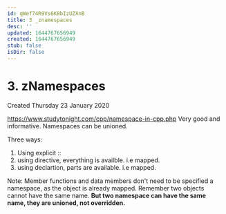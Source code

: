 ```yaml
---
id: qWef74R9Vs6K8bIzUZXnB
title: 3 _znamespaces
desc: ''
updated: 1644767656949
created: 1644767656949
stub: false
isDir: false
---
```

# 3. zNamespaces
Created Thursday 23 January 2020

<https://www.studytonight.com/cpp/namespace-in-cpp.php>
Very good and informative.
Namespaces can be unioned.

Three ways:

1. Using explicit ::
2. using directive, everything is availble. i.e mapped.
3. using declartion, parts are available. i.e mapped.


Note: Member functions and data members don't need to be specified a namespace, as the object is already mapped. Remember two objects cannot have the same name. **But two namespace can have the same name, they are unioned, not overridden.**

